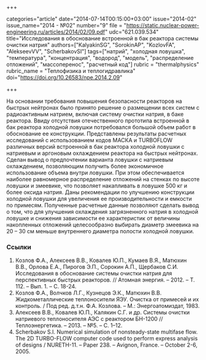 +++

categories="article"
date="2014-07-14T00:15:00+03:00"
issue="2014-02"
issue_name="2014 - №02"
number="9"
file = "https://static.nuclear-power-engineering.ru/articles/2014/02/09.pdf"
udc="621.039.534"
title="Исследования в обоснование встроенной в бак реактора системы очистки натрия"
authors=["KalyakinSG", "SorokinAP", "KozlovFA", "AlekseevVV", "ScherbakovSI"]
tags=["натрий", "холодная ловушка", "температура", "концентрация", "водород", "модель", "распределение отложений", "массоперенос", "расчетный код"]
rubric = "thermalphysics"
rubric_name = "Теплофизика и теплогидравлика"
doi="https://doi.org/10.26583/npe.2014.2.09"

+++

На основании требования повышения безопасности реакторов на быстрых нейтронах было принято решение о размещении всех систем с радиоактивным натрием, включая систему очистки натрия, в баке реактора. Ввиду отсутствия отечественного прототипа встроенной в бак реактора холодной ловушки потребовался большой объем работ в обоснование ее конструкции. Представлены результаты расчетных исследований с использованием кодов МАСКА и TURBOFLOW различных версий встроенной в бак реактора холодной ловушки с натриевым и аргоновым охлаждением реактора на быстрых нейтронах. Сделан вывод о предпочтении варианта ловушки с натриевым охлаждением, позволяющим получить более экономичное использование объема внутри ловушки. При этом обеспечивается наиболее равномерное распределение отложений на стенках по высоте ловушки и змеевике, что позволяет накапливать в ловушке 500 кг и более оксида натрия. Даны рекомендации по улучшению конструкции холодной ловушки для увеличения ее производительности и емкости по примесям. Полученные расчетные данные позволяют сделать вывод о том, что для улучшения охлаждения загрязненного натрия в холодной ловушке и снижения зависимости ее характеристик от величины накопленных отложений целесообразно выбирать диаметр змеевика на 20 – 30 см меньше внутреннего диаметра полости холодной ловушки.

### Ссылки

1. Козлов Ф.А., Алексеев В.В., Ковалев Ю.П., Кумаев В.Я., Матюхин В.В., Орлова Е.А., Пирогов Э.П., Сорокин А.П., Щербаков С.И. Исследования в обоснование системы очистки натрия для перспективных быстрых реакторов. // Атомная энергия. – 2012. – Т. 112. – Вып. 1. – С. 18-24.
2. Козлов Ф.А., Волчков Л.Г., Кузнецов Э.К., Матюхин В.В. Жидкометаллические теплоносители ЯЭУ. Очистка от примесей и их контроль. / Под ред. д.т.н. Ф.А. Козлова. – М.: Энергоатомиздат, 1983.
3. Алексеев В.В., Ковалев Ю.П., Калякин С.Г. и др. Системы очистки натриевого теплоносителя АЭС с реактором БН-1200 // Теплоэнергетика. – 2013. – №5. – С. 1–12.
4. Scherbakov S.I. Numerical simulation of nonsteady-state multifase flow. The 2D TURBO-FLOW computer code used to perform express analysis of designs / NURETH-11. – Paper 238. – Avignon, France. – October 2-6, 2005.